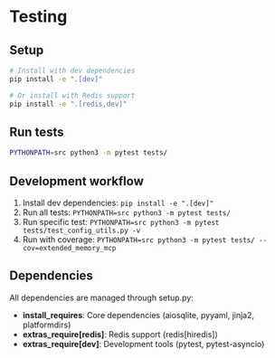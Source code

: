 # Testing

## Setup
```bash
# Install with dev dependencies
pip install -e ".[dev]"

# Or install with Redis support
pip install -e ".[redis,dev]"
```

## Run tests
```bash
PYTHONPATH=src python3 -m pytest tests/
```

## Development workflow
1. Install dev dependencies: `pip install -e ".[dev]"`
2. Run all tests: `PYTHONPATH=src python3 -m pytest tests/`
3. Run specific test: `PYTHONPATH=src python3 -m pytest tests/test_config_utils.py -v`
4. Run with coverage: `PYTHONPATH=src python3 -m pytest tests/ --cov=extended_memory_mcp`

## Dependencies
All dependencies are managed through setup.py:
- **install_requires**: Core dependencies (aiosqlite, pyyaml, jinja2, platformdirs)
- **extras_require[redis]**: Redis support (redis[hiredis])
- **extras_require[dev]**: Development tools (pytest, pytest-asyncio)

